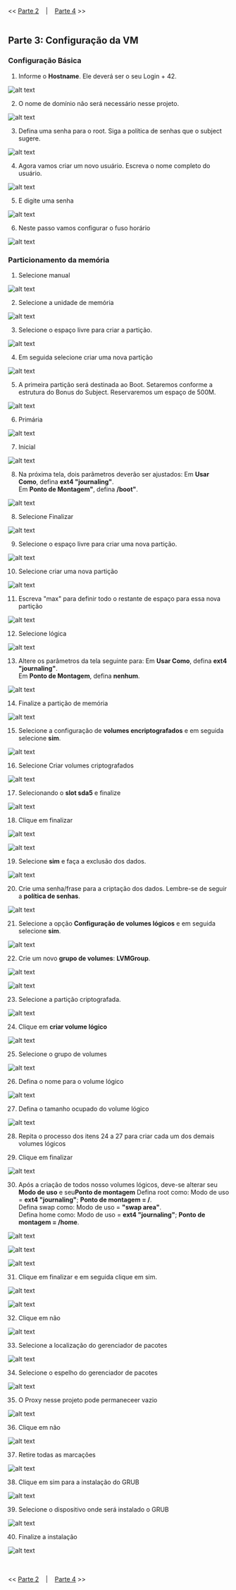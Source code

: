 << [Parte 2](https://github.com/vangoncalez/42sp_born2beroot/blob/main/parte_02.md) &nbsp;&nbsp;&nbsp;|&nbsp;&nbsp;&nbsp; [Parte 4](https://github.com/vangoncalez/42sp_born2beroot/blob/main/parte_04.md) >>
<br><br>

## Parte 3: Configuração da VM

### Configuração Básica

1. Informe o <b>Hostname</b>. Ele deverá ser o seu Login + 42.

![alt text](https://user-images.githubusercontent.com/82785772/136550067-b2c83493-613f-4d94-8f63-417c9e67ea3d.png)

2. O nome de domínio não será necessário nesse projeto.

![alt text](https://user-images.githubusercontent.com/82785772/136550144-c367b72a-5a64-443c-9886-7cf3ac7198af.png)

3. Defina uma senha para o root. Siga a política de senhas que o subject sugere.

![alt text](https://user-images.githubusercontent.com/82785772/136550617-6859ea60-e521-4eaf-8e41-e7cfa2e63705.png)

4. Agora vamos criar um novo usuário. Escreva o nome completo do usuário.

![alt text](https://user-images.githubusercontent.com/82785772/136550803-c4c55a4a-7c78-448b-a60d-b3dec7c5bd83.png)

5. E digite uma senha

![alt text](https://user-images.githubusercontent.com/82785772/136550862-d74698b3-52f0-498b-b5af-c20c5be80584.png)

6. Neste passo vamos configurar o fuso horário

![alt text](https://user-images.githubusercontent.com/82785772/136551018-fa4378d4-b2b7-4453-a38d-c4bbc2568c12.png)

### Particionamento da memória

1. Selecione manual

![alt text](https://user-images.githubusercontent.com/82785772/136551102-35e56aab-10bf-4676-9c51-130f72ca67b4.png)

2. Selecione a unidade de memória

![alt text](https://user-images.githubusercontent.com/82785772/136551254-df0d978a-a8db-4858-951b-f74dacdb3862.png)

3. Selecione o espaço livre para criar a partição. 

![alt text](https://user-images.githubusercontent.com/82785772/136551406-3f0b0b9c-263f-4c40-b222-14dc77b4eda6.png)

4. Em seguida selecione criar uma nova partição

![alt text](https://user-images.githubusercontent.com/82785772/136551458-3f43c36d-f79a-4311-8b4c-0627175b098e.png)

5. A primeira partição será destinada ao Boot. Setaremos conforme a estrutura do Bonus do Subject. Reservaremos um espaço de 500M.

![alt text](https://user-images.githubusercontent.com/82785772/136551651-67fac43f-ed2b-4d67-bd04-1630c93c37c3.png)

6. Primária

![alt text](https://user-images.githubusercontent.com/82785772/136551689-bcb8600c-3f57-48f4-a9f0-ebf37c1effd6.png)

7. Inicial

![alt text](https://user-images.githubusercontent.com/82785772/136551722-be4c467f-5461-4074-a0a7-935260a3f1bd.png)

8. Na próxima tela, dois parâmetros deverão ser ajustados:
Em <b>Usar Como</b>, defina <b>ext4 "journaling"</b>.<br>
Em <b>Ponto de Montagem"</b>, defina <b>/boot"</b>.

![alt text](https://user-images.githubusercontent.com/82785772/136551841-2292350a-d963-43a7-a6eb-c936455c854f.png)

8. Selecione Finalizar

![alt text](https://user-images.githubusercontent.com/82785772/136551976-bb7f4e8a-6b29-4b0e-9a1b-9647fba64c53.png)

9. Selecione o espaço livre para criar uma nova partição.

![alt text](https://user-images.githubusercontent.com/82785772/136552026-61ae83e1-fec5-418f-b1c5-8ede5bfc2cbf.png)

10. Selecione criar uma nova partição

![alt text](https://user-images.githubusercontent.com/82785772/136552065-ace3c921-4f82-477b-a4fc-52d05afd8a1a.png)

11. Escreva "max" para definir todo o restante de espaço para essa nova partição

![alt text](https://user-images.githubusercontent.com/82785772/136552139-5b2912a7-e03d-4e1d-8fbf-2325fd01a834.png)

12. Selecione lógica

![alt text](https://user-images.githubusercontent.com/82785772/136552176-3d0e4e1d-050f-4ed8-8f6e-c6365ee6a45a.png)

13. Altere os parâmetros da tela seguinte para:
Em <b>Usar Como</b>, defina <b>ext4 "journaling"</b>.<br>
Em <b>Ponto de Montagem</b>, defina <b>nenhum</b>.

![alt text](https://user-images.githubusercontent.com/82785772/136552257-f926146d-c588-47d5-9133-342f7681469a.png)

14. Finalize a partição de memória

![alt text](https://user-images.githubusercontent.com/82785772/136552330-04b3ea61-5a99-453b-bf97-03dbe38d18f2.png)

15. Selecione a configuração de <b>volumes encriptografados</b> e em seguida selecione <b>sim</b>.

![alt text](https://user-images.githubusercontent.com/82785772/136552434-0763b7cb-1014-4e75-8dc9-b37e05c02ac1.png)

16. Selecione Criar volumes criptografados

![alt text](https://user-images.githubusercontent.com/82785772/136552584-796e0334-5999-45aa-992a-fa0ec111e9ce.png)

17. Selecionando o <b>slot sda5</b> e finalize

![alt text](https://user-images.githubusercontent.com/82785772/136552648-e715589d-973e-4252-bf60-41452bcb5011.png)

18. Clique em finalizar

![alt text](https://user-images.githubusercontent.com/82785772/136552731-381da4e7-118a-47be-badb-931e9bae813f.png)

![alt text](https://user-images.githubusercontent.com/82785772/136552777-9a2c9873-e8a4-469d-9adb-eee3c9ae90c7.png)

19. Selecione <b>sim</b> e faça a exclusão dos dados.

![alt text](https://user-images.githubusercontent.com/82785772/136552836-f063c5e4-df65-4efe-9670-550f8817fbac.png)

20. Crie uma senha/frase para a criptação dos dados. Lembre-se de seguir a <b>política de senhas</b>.

![alt text](https://user-images.githubusercontent.com/82785772/136555188-8f93f984-6005-4f21-ad11-1165a915d2b4.png)

21. Selecione a opção <b>Configuração de volumes lógicos</b> e em seguida selecione <b>sim</b>.

![alt text](https://user-images.githubusercontent.com/82785772/136555493-df677dae-705e-4369-92bd-aad2c28cb0e1.png)

22. Crie um novo <b>grupo de volumes</b>: <b>LVMGroup</b>.

![alt text](https://user-images.githubusercontent.com/82785772/136555670-2e93f591-ae81-4034-bf3a-28cafd6e0e88.png)

![alt text](https://user-images.githubusercontent.com/82785772/136556019-3a88c6ee-a7f0-4b12-b92d-8a2dd6ef79c9.png)

23. Selecione a partição criptografada.<br>

![alt text](https://user-images.githubusercontent.com/82785772/136556110-c06b5407-d7cd-4226-8b97-5a67fa903ab7.png)

24. Clique em <b>criar volume lógico</b>

![alt text](https://user-images.githubusercontent.com/82785772/136556173-ba153ece-80fa-4eb1-a389-e065d8779053.png)

25. Selecione o grupo de volumes

![alt text](https://user-images.githubusercontent.com/82785772/136556215-c55467d2-45e1-4140-85a6-68afc2e72d94.png)

26. Defina o nome para o volume lógico

![alt text](https://user-images.githubusercontent.com/82785772/136556781-6f27d45f-af48-4ffe-a1cf-d0590ee5a399.png)

27. Defina o tamanho ocupado do volume lógico

![alt text](https://user-images.githubusercontent.com/82785772/136557085-60ab7a27-850b-43cf-b050-4346fcd8a4cb.png)

28. Repita o processo dos itens 24 a 27 para criar cada um dos demais volumes lógicos

29. Clique em finalizar

![alt text](https://user-images.githubusercontent.com/82785772/136557910-397f3477-a167-4a3a-b21a-eac789b87afb.png)

30. Após a criação de todos nosso volumes lógicos, deve-se alterar seu <b>Modo de uso</b> e seu<b>Ponto de montagem</b>
Defina root como: Modo de uso = <b>ext4 "journaling"</b>; <b>Ponto de montagem = /</b>.<br>
Defina swap como: Modo de uso = <b>"swap area"</b>.<br>
Defina home como: Modo de uso = <b>ext4 "journaling"</b>; <b>Ponto de montagem = /home</b>.

![alt text](https://user-images.githubusercontent.com/82785772/136558144-cd9b9ed8-8728-4010-9653-136437e5a224.png)

![alt text](https://user-images.githubusercontent.com/82785772/136558404-119fd22d-a65a-4f07-a2d6-6358967cd3e8.png)

![alt text](https://user-images.githubusercontent.com/82785772/136558531-193ebab2-9118-4981-9f1f-4a86b166bb7c.png)

31. Clique em finalizar e em seguida clique em sim.

![alt text](https://user-images.githubusercontent.com/82785772/136559512-7ec023c7-be64-4b7e-b3ff-456cc0e9d03d.png)

![alt text](https://user-images.githubusercontent.com/82785772/136560590-c8e0cf41-7beb-46cf-8e66-a0d5a7aac138.png)

32. Clique em não

![alt text](https://user-images.githubusercontent.com/82785772/136578558-fdf40607-617a-4c5c-bc16-1862d5df93d2.png)

33. Selecione a localização do gerenciador de pacotes

![alt text](https://user-images.githubusercontent.com/82785772/136578618-2a987d7a-8e5e-4b27-915e-c66167d62b54.png)

34. Selecione o espelho do gerenciador de pacotes

![alt text](https://user-images.githubusercontent.com/82785772/136582899-f896a260-6a58-44dd-b2e7-de861f86cc7e.png)

35. O Proxy nesse projeto pode permaneceer vazio

![alt text](https://user-images.githubusercontent.com/82785772/136582976-2bbaa7e0-f6aa-49f6-98de-d9de061c10f1.png)

36. Clique em não

![alt text](https://user-images.githubusercontent.com/82785772/136585259-4abcdcd3-256e-4efa-a2cd-a7ae0060796f.png)

37. Retire todas as marcações

![alt text](https://user-images.githubusercontent.com/82785772/136585483-ce5d453d-b18e-44da-99a8-1a409c663776.png)

38. Clique em sim para a instalação do GRUB 

![alt text](https://user-images.githubusercontent.com/82785772/136585889-f8174a96-cb90-4f02-a081-4043d214ddc0.png)

39. Selecione o dispositivo onde será instalado o GRUB

![alt text](https://user-images.githubusercontent.com/82785772/136586361-8f28255b-d97f-4ed7-bc5c-92853a3039a4.png)

40. Finalize a instalação

![alt text](https://user-images.githubusercontent.com/82785772/136586555-1bf0dcd2-6d5b-4886-86ef-7be4f6f97d0c.png)

<br><br>
<< [Parte 2](https://github.com/vangoncalez/42sp_born2beroot/blob/main/parte_02.md) &nbsp;&nbsp;&nbsp;|&nbsp;&nbsp;&nbsp; [Parte 4](https://github.com/vangoncalez/42sp_born2beroot/blob/main/parte_04.md) >>


